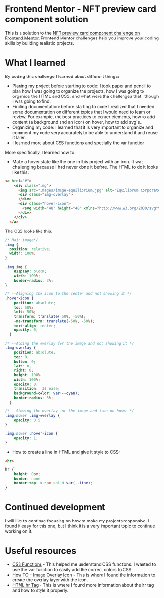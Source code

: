 # Frontend Mentor - NFT preview card component solution

This is a solution to the [NFT preview card component challenge on Frontend Mentor](https://www.frontendmentor.io/challenges/nft-preview-card-component-SbdUL_w0U). Frontend Mentor challenges help you improve your coding skills by building realistic projects. 


# What I learned

By coding this challenge I learned about different things: 
- Planing my project before starting to code: I took paper and pencil to plan how I was going to organize the projects, how I was going to organice the HTML and CSS, and what were tha challenges that I though I was going to find. 
- Finding documentation: before starting to code I realized that I needed some documentation on different topics that I would need to learn or review. For example, the best practices to center elements, how to add content (a background and an icon) on hover, how to add svg's...
- Organizing my code: I learned that it is very important to organize and comment my code very accurately to be able to understand it and reuse it later. 
- I learned more about CSS functions and specially the var function 

More specifically, I learned how to: 
- Make a hover state like the one in this project with an icon. It was challenging because I had never done it before. 
The HTML to do it looks like this: 

```html
<a href="#">
    <div class="img">
      <img src="images/image-equilibrium.jpg" alt="Equilibrum Corporate Image">
      <div class="img-overlay">
      </div>
      <div class="hover-icon">
        <svg width="48" height="48" xmlns="http://www.w3.org/2000/svg"><g fill="none" fill-rule="evenodd"><path d="M0 0h48v48H0z"/><path d="M24 9C14 9 5.46 15.22 2 24c3.46 8.78 12 15 22 15 10.01 0 18.54-6.22 22-15-3.46-8.78-11.99-15-22-15Zm0 25c-5.52 0-10-4.48-10-10s4.48-10 10-10 10 4.48 10 10-4.48 10-10 10Zm0-16c-3.31 0-6 2.69-6 6s2.69 6 6 6 6-2.69 6-6-2.69-6-6-6Z" fill="#FFF" fill-rule="nonzero"/></g></svg>
      </div>
    </div>
  </a> 
```

The CSS looks like this: 
```css
/* Main image*/
.img {
  position: relative;
  width: 100%;
}

.img img {
    display: block;
    width: 100%;
    border-radius: 3%;
}

/* --Aligning the icon to the center and not showing it */
.hover-icon {
    position: absolute;
    top: 50%;
    left: 50%;
    transform: translate(-50%, -50%);
    -ms-transform: translate(-50%, -50%);
    text-align: center;
    opacity: 0;
  }

/* --Adding the overlay for the image and not showing it */
.img-overlay {
    position: absolute;
    top: 0;
    bottom: 0;
    left: 0;
    right: 0;
    height: 100%;
    width: 100%;
    opacity: 0;
    transition: .3s ease;
    background-color: var(--cyan);
    border-radius: 3%;
  }

/* --Showing the overlay for the image and icon on hover */
.img:hover .img-overlay {
    opacity: 0.5;
}

.img:hover .hover-icon {
    opacity: 1;
}
```
- How to create a line in HTML and give it style to CSS: 
```html
<hr>
```

```css
hr {
    height: 0px;
    border: none;
    border-top: 0.5px solid var(--line);
}
```

# Continued development

I will like to continue focusing on how to make my projects responsive. I found it easy for this one, but I think it is a very important topic to continue working on it. 

# Useful resources

- [CSS Functions](https://www.w3schools.com/cssref/css_functions.asp) - This helped me understand CSS functions. I wanted to use the var function to easily add the correct colors to CSS. 
- [How TO - Image Overlay Icon](https://www.w3schools.com/howto/howto_css_image_overlay_icon.asp) - This is where I found the information to create the overlay layer with the icon.
- [HTML hr Tag](https://www.w3schools.com/tags/tag_hr.asp) - This is where I found more information about the hr tag and how to style it properly.

